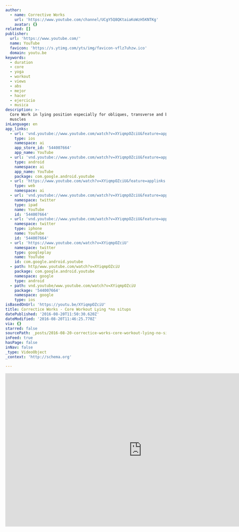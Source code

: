 ```yaml
---
author:
  - name: Corrective Works
    url: 'https://www.youtube.com/channel/UCgY5Q8QKtaiaKoWzH5KNTKg'
    avatar: {}
related: []
publisher:
  url: 'https://www.youtube.com/'
  name: YouTube
  favicon: 'https://s.ytimg.com/yts/img/favicon-vflz7uhzw.ico'
  domain: youtu.be
keywords:
  - duration
  - core
  - yoga
  - workout
  - views
  - abs
  - mejor
  - hacer
  - ejercicio
  - musica
description: >-
  Core Work in lying position especially for obliques, transverse and back
  muscles
inLanguage: en
app_links:
  - url: 'vnd.youtube://www.youtube.com/watch?v=XYiqmpOZciU&feature=applinks'
    type: ios
    namespace: ai
    app_store_id: '544007664'
    app_name: YouTube
  - url: 'vnd.youtube://www.youtube.com/watch?v=XYiqmpOZciU&feature=applinks'
    type: android
    namespace: ai
    app_name: YouTube
    package: com.google.android.youtube
  - url: 'https://www.youtube.com/watch?v=XYiqmpOZciU&feature=applinks'
    type: web
    namespace: ai
  - url: 'vnd.youtube://www.youtube.com/watch?v=XYiqmpOZciU&feature=applinks'
    namespace: twitter
    type: ipad
    name: YouTube
    id: '544007664'
  - url: 'vnd.youtube://www.youtube.com/watch?v=XYiqmpOZciU&feature=applinks'
    namespace: twitter
    type: iphone
    name: YouTube
    id: '544007664'
  - url: 'https://www.youtube.com/watch?v=XYiqmpOZciU'
    namespace: twitter
    type: googleplay
    name: YouTube
    id: com.google.android.youtube
  - path: http/www.youtube.com/watch?v=XYiqmpOZciU
    package: com.google.android.youtube
    namespace: google
    type: android
  - path: vnd.youtube/www.youtube.com/watch?v=XYiqmpOZciU
    package: '544007664'
    namespace: google
    type: ios
isBasedOnUrl: 'https://youtu.be/XYiqmpOZciU'
title: Correctice Works - Core Workout Lying *no situps
datePublished: '2016-08-20T11:50:30.620Z'
dateModified: '2016-08-20T11:46:25.770Z'
via: {}
starred: false
sourcePath: _posts/2016-08-20-correctice-works-core-workout-lying-no-situps.md
inFeed: true
hasPage: false
inNav: false
_type: VideoObject
_context: 'http://schema.org'

---
```

<iframe src="https://cdn.embedly.com/widgets/media.html?src=https%3A%2F%2Fwww.youtube.com%2Fembed%2FXYiqmpOZciU%3Ffeature%3Doembed&amp;url=http%3A%2F%2Fwww.youtube.com%2Fwatch%3Fv%3DXYiqmpOZciU&amp;image=https%3A%2F%2Fi.ytimg.com%2Fvi%2FXYiqmpOZciU%2Fhqdefault.jpg&amp;key=b7d04c9b404c499eba89ee7072e1c4f7&amp;type=text%2Fhtml&amp;schema=youtube" width="854" height="480" scrolling="no" frameborder="0" allowfullscreen="" style=""></iframe>